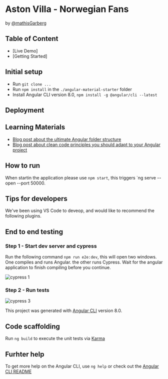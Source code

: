 # Aston Villa - Norwegian Fans

by [@mathisGarberg](https://twitter.com/MathGarb)

## Table of Content

- [Live Demo]
- [Getting Started]

## Initial setup
* Run `git clone ...`
* Run `npm install` in the `./angular-material-starter` folder
* Install Angular CLI version 8.0, `npm install -g @angular/cli --latest`

## Deployment

## Learning Materials
* [Blog post about the ultimate Angular folder structure]()
* [Blog post about clean code principles you should adapt to your Angular project]()


## How to run

When startin the application please use `npm start`, this triggers `ng serve --open --port 50000.

## Tips for developers

We've been using VS Code to deveop, and would like to recommend the following plugins.

## End to end testing

### **Step 1** - Start dev server and cypress

Run the following command `npm run e2e:dev`, this will open two windows. One compiles and runs Angular. the other runs Cypress. Wait for the angular application
to finish compiling before you continue.

![cypress 1](./wiki/images/cypress-1.PNG)

### **Step 2** - Run tests

![cypress 3](./wiki/gifs/angular-material-starter.gif)

This project was generated with [Angular CLI](https://github.com/angular/angular-cli) version 8.0.

## Code scaffolding

Run `ng build` to execute the unit tests via [Karma](https://karma-runner.github.io)

## Furhter help

To get more help on the Angular CLI, use `ng help` or check out the [Angular CLI README](https://github.com/angular/angular-cli/blob/master/README.md)

